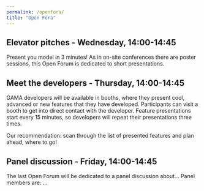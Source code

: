 ```yaml
---
permalink: /openfora/
title: "Open Fora"
---
```


## Elevator pitches - Wednesday, 14:00-14:45

Present you model in 3 minutes! As in on-site conferences there are poster sessions, this Open Forum is dedicated to short presentations. 

## Meet the developers - Thursday, 14:00-14:45

GAMA developers will be available in booths, where they present cool, advanced or new features that they have developed. Participants can visit a booth to get into direct contact with the developer. Feature presentations start every 15 minutes, so developers will repeat their presentations three times.

Our recommendation: scan through the list of presented features and plan ahead, where to go!

## Panel discussion - Friday, 14:00-14:45

The last Open Forum will be dedicated to a panel discussion about...  Panel members are: ...
